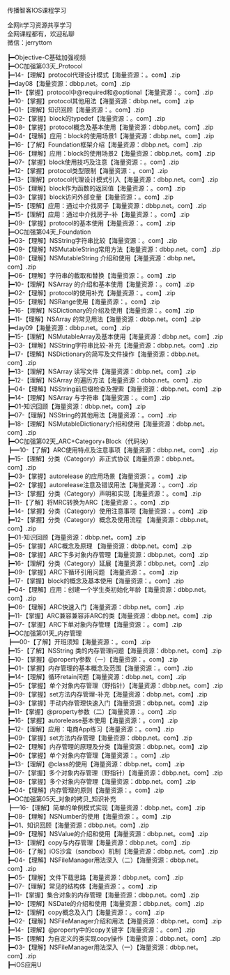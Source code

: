 传播智客IOS课程学习

全网it学习资源共享学习<br>全网课程都有，欢迎私聊<br>微信：jerryttom<br>

┣━Objective-C基础加强视频<br> ┣━OC加强第03天_Protocol<br> ┣━14-【理解】protocol代理设计模式【海量资源：。com】.zip<br> ┣━day08【海量资源：dbbp.net。com】.zip<br> ┣━11-【掌握】protocol中@required和@optional【海量资源：。com】.zip<br> ┣━10-【掌握】protocol其他用法【海量资源：dbbp.net。com】.zip<br> ┣━01-【理解】知识回顾【海量资源：。com】.zip<br> ┣━02-【掌握】block的typedef【海量资源：。com】.zip<br> ┣━08-【掌握】protocol概念及基本使用【海量资源：dbbp.net。com】.zip<br> ┣━04-【理解】应用：block的使用场景1【海量资源：dbbp.net。com】.zip<br> ┣━16-【了解】Foundation框架介绍【海量资源：dbbp.net。com】.zip<br> ┣━06-【理解】应用：block的使用场景2【海量资源：dbbp.net。com】.zip<br> ┣━07-【掌握】block使用技巧及注意【海量资源：。com】.zip<br> ┣━12-【掌握】protocol类型限制【海量资源：。com】.zip<br> ┣━13-【理解】protocol代理设计模式引入【海量资源：dbbp.net。com】.zip<br> ┣━05-【理解】block作为函数的返回值【海量资源：。com】.zip<br> ┣━03-【掌握】block访问外部变量【海量资源：。com】.zip<br> ┣━15-【理解】应用：通过中介找房子【海量资源：dbbp.net。com】.zip<br> ┣━15-【理解】应用：通过中介找房子-补【海量资源：。com】.zip<br> ┣━09-【掌握】protocol的基本使用【海量资源：。com】.zip<br> ┣━OC加强第04天_Foundation<br> ┣━03-【理解】NSString字符串比较【海量资源：。com】.zip<br> ┣━09-【理解】NSMutableString常用方法【海量资源：dbbp.net。com】.zip<br> ┣━08-【理解】NSMutableString 介绍和使用【海量资源：dbbp.net。com】.zip<br> ┣━06-【理解】字符串的截取和替换【海量资源：。com】.zip<br> ┣━10-【理解】NSArray 的介绍和基本使用【海量资源：。com】.zip<br> ┣━02-【理解】protocol的使用补充【海量资源：。com】.zip<br> ┣━05-【理解】NSRange使用【海量资源：。com】.zip<br> ┣━16-【理解】NSDictionary的介绍及使用【海量资源：。com】.zip<br> ┣━11-【理解】NSArray 的常见用法【海量资源：dbbp.net。com】.zip<br> ┣━day09【海量资源：dbbp.net。com】.zip<br> ┣━15-【理解】NSMutableArray及基本使用【海量资源：dbbp.net。com】.zip<br> ┣━03-【理解】NSString字符串比较-补充【海量资源：dbbp.net。com】.zip<br> ┣━17-【理解】NSDictionary的简写及文件操作【海量资源：dbbp.net。com】.zip<br> ┣━13-【理解】NSArray 读写文件【海量资源：dbbp.net。com】.zip<br> ┣━12-【理解】NSArray 的遍历方法【海量资源：dbbp.net。com】.zip<br> ┣━04-【理解】NSString前后缀检查及搜索【海量资源：dbbp.net。com】.zip<br> ┣━14-【理解】NSArray 与字符串【海量资源：。com】.zip<br> ┣━01-知识回顾【海量资源：dbbp.net。com】.zip<br> ┣━07-【理解】NSString的其他用法【海量资源：。com】.zip<br> ┣━18-【理解】NSMutableDictionary介绍和使用【海量资源：dbbp.net。com】.zip<br> ┣━OC加强第02天_ARC+Category+Block（代码块）<br> ┣━10-【了解】ARC使用特点及注意事项【海量资源：dbbp.net。com】.zip<br> ┣━15-【理解】分类（Category）非正式协议【海量资源：dbbp.net。com】.zip<br> ┣━03-【掌握】autorelease 的应用场景【海量资源：。com】.zip<br> ┣━02-【掌握】autorelease注意及错误用法【海量资源：。com】.zip<br> ┣━13-【掌握】分类（Category）声明和实现【海量资源：。com】.zip<br> ┣━11-【了解】将MRC转换为ARC【海量资源：。com】.zip<br> ┣━14-【掌握】分类（Category）使用注意事项【海量资源：。com】.zip<br> ┣━12-【掌握】分类（Category）概念及使用流程 【海量资源：dbbp.net。com】.zip<br> ┣━01-知识回顾【海量资源：dbbp.net。com】.zip<br> ┣━05-【掌握】ARC概念及原理 【海量资源：dbbp.net。com】.zip<br> ┣━08-【掌握】ARC下多对象内存管理【海量资源：dbbp.net。com】.zip<br> ┣━16-【理解】分类（Category）延展【海量资源：dbbp.net。com】.zip<br> ┣━09-【掌握】ARC下循环引用问题 【海量资源：。com】.zip<br> ┣━17-【掌握】block的概念及基本使用【海量资源：。com】.zip<br> ┣━04-【理解】应用：创建一个学生类初始化年龄【海量资源：dbbp.net。com】.zip<br> ┣━06-【理解】ARC快速入门【海量资源：dbbp.net。com】.zip<br> ┣━11-【掌握】ARC兼容兼容非ARC的类【海量资源：dbbp.net。com】.zip<br> ┣━07-【掌握】ARC下单对象内存管理【海量资源：。com】.zip<br> ┣━OC加强第01天_内存管理<br> ┣━00-【了解】开班须知【海量资源：。com】.zip<br> ┣━15-【了解】NSString 类的内存管理问题【海量资源：dbbp.net。com】.zip<br> ┣━10-【掌握】@property参数（一）【海量资源：。com】.zip<br> ┣━01-【掌握】内存管理的基本概念及范围【海量资源：。com】.zip<br> ┣━14-【理解】循环retain问题【海量资源：dbbp.net。com】.zip<br> ┣━05-【掌握】单个对象内存管理（野指针）【海量资源：dbbp.net。com】.zip<br> ┣━09-【掌握】set方法内存管理-补充【海量资源：dbbp.net。com】.zip<br> ┣━03-【掌握】手动内存管理快速入门【海量资源：dbbp.net。com】.zip<br> ┣━11-【掌握】@property参数（二）【海量资源：。com】.zip<br> ┣━16-【掌握】autorelease基本使用【海量资源：。com】.zip<br> ┣━12-【理解】应用：电商App练习【海量资源：。com】.zip<br> ┣━09-【掌握】set方法内存管理【海量资源：dbbp.net。com】.zip<br> ┣━02-【理解】内存管理的原理及分类【海量资源：dbbp.net。com】.zip<br> ┣━06-【掌握】单个对象内存管理【海量资源：。com】.zip<br> ┣━13-【理解】@class的使用【海量资源：dbbp.net。com】.zip<br> ┣━07-【掌握】多个对象内存管理（野指针）【海量资源：dbbp.net。com】.zip<br> ┣━08-【掌握】多个对象内存管理【海量资源：dbbp.net。com】.zip<br> ┣━04-【理解】内存管理的原则【海量资源：。com】.zip<br> ┣━OC加强第05天_对象的拷贝_知识补充<br> ┣━16-【理解】简单的单例模式实现【海量资源：dbbp.net。com】.zip<br> ┣━08-【理解】NSNumber的使用【海量资源：。com】.zip<br> ┣━01、知识回顾【海量资源：dbbp.net。com】.zip<br> ┣━09-【理解】NSValue的介绍和使用【海量资源：dbbp.net。com】.zip<br> ┣━13-【理解】copy与内存管理【海量资源：dbbp.net。com】.zip<br> ┣━06-【了解】iOS沙盒（sandbox）机制【海量资源：dbbp.net。com】.zip<br> ┣━04-【理解】NSFileManager用法深入（二）【海量资源：dbbp.net。com】.zip<br> ┣━05-【理解】文件下载思路【海量资源：dbbp.net。com】.zip<br> ┣━07-【理解】常见的结构体【海量资源：。com】.zip<br> ┣━11-【掌握】集合对象的内存管理【海量资源：dbbp.net。com】.zip<br> ┣━10-【理解】NSDate的介绍和使用【海量资源：dbbp.net。com】.zip<br> ┣━12-【理解】copy概念及入门【海量资源：。com】.zip<br> ┣━02-【理解】NSFileManager介绍和用法【海量资源：dbbp.net。com】.zip<br> ┣━14-【理解】@property中的copy关键字【海量资源：。com】.zip<br> ┣━15-【理解】为自定义的类实现copy操作【海量资源：dbbp.net。com】.zip<br> ┣━03-【理解】NSFileManager用法深入（一）【海量资源：dbbp.net。com】.zip<br> ┣━iOS应用U
